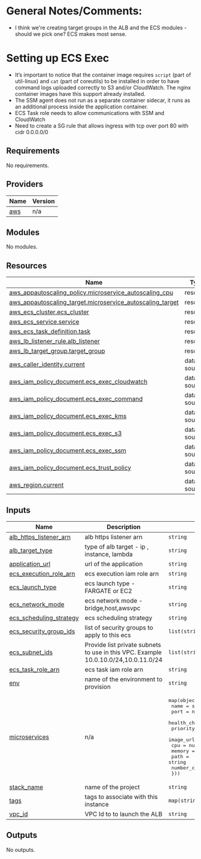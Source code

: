 # General Notes/Comments:
- I think we're creating target groups in the ALB and the ECS modules - should we pick one? ECS makes most sense.

# Setting up ECS Exec
- It’s important to notice that the container image requires `script` (part of util-linux) and `cat` (part of coreutils) to be installed in order to have command logs uploaded correctly to S3 and/or CloudWatch. The nginx container images have this support already installed. 
- The SSM agent does not run as a separate container sidecar, it runs as an additional process inside the application container.
- ECS Task role needs to allow communications with SSM and CloudWatch
- Need to create a SG rule that allows ingress with tcp over port 80 with cidr 0.0.0.0/0




<!-- BEGIN_TF_DOCS -->
## Requirements

No requirements.

## Providers

| Name | Version |
|------|---------|
| <a name="provider_aws"></a> [aws](#provider\_aws) | n/a |

## Modules

No modules.

## Resources

| Name | Type |
|------|------|
| [aws_appautoscaling_policy.microservice_autoscaling_cpu](https://registry.terraform.io/providers/hashicorp/aws/latest/docs/resources/appautoscaling_policy) | resource |
| [aws_appautoscaling_target.microservice_autoscaling_target](https://registry.terraform.io/providers/hashicorp/aws/latest/docs/resources/appautoscaling_target) | resource |
| [aws_ecs_cluster.ecs_cluster](https://registry.terraform.io/providers/hashicorp/aws/latest/docs/resources/ecs_cluster) | resource |
| [aws_ecs_service.service](https://registry.terraform.io/providers/hashicorp/aws/latest/docs/resources/ecs_service) | resource |
| [aws_ecs_task_definition.task](https://registry.terraform.io/providers/hashicorp/aws/latest/docs/resources/ecs_task_definition) | resource |
| [aws_lb_listener_rule.alb_listener](https://registry.terraform.io/providers/hashicorp/aws/latest/docs/resources/lb_listener_rule) | resource |
| [aws_lb_target_group.target_group](https://registry.terraform.io/providers/hashicorp/aws/latest/docs/resources/lb_target_group) | resource |
| [aws_caller_identity.current](https://registry.terraform.io/providers/hashicorp/aws/latest/docs/data-sources/caller_identity) | data source |
| [aws_iam_policy_document.ecs_exec_cloudwatch](https://registry.terraform.io/providers/hashicorp/aws/latest/docs/data-sources/iam_policy_document) | data source |
| [aws_iam_policy_document.ecs_exec_command](https://registry.terraform.io/providers/hashicorp/aws/latest/docs/data-sources/iam_policy_document) | data source |
| [aws_iam_policy_document.ecs_exec_kms](https://registry.terraform.io/providers/hashicorp/aws/latest/docs/data-sources/iam_policy_document) | data source |
| [aws_iam_policy_document.ecs_exec_s3](https://registry.terraform.io/providers/hashicorp/aws/latest/docs/data-sources/iam_policy_document) | data source |
| [aws_iam_policy_document.ecs_exec_ssm](https://registry.terraform.io/providers/hashicorp/aws/latest/docs/data-sources/iam_policy_document) | data source |
| [aws_iam_policy_document.ecs_trust_policy](https://registry.terraform.io/providers/hashicorp/aws/latest/docs/data-sources/iam_policy_document) | data source |
| [aws_region.current](https://registry.terraform.io/providers/hashicorp/aws/latest/docs/data-sources/region) | data source |

## Inputs

| Name | Description | Type | Default | Required |
|------|-------------|------|---------|:--------:|
| <a name="input_alb_https_listener_arn"></a> [alb\_https\_listener\_arn](#input\_alb\_https\_listener\_arn) | alb https listener arn | `string` | n/a | yes |
| <a name="input_alb_target_type"></a> [alb\_target\_type](#input\_alb\_target\_type) | type of alb target - ip , instance, lambda | `string` | `"ip"` | no |
| <a name="input_application_url"></a> [application\_url](#input\_application\_url) | url of the application | `string` | n/a | yes |
| <a name="input_ecs_execution_role_arn"></a> [ecs\_execution\_role\_arn](#input\_ecs\_execution\_role\_arn) | ecs execution iam role arn | `string` | n/a | yes |
| <a name="input_ecs_launch_type"></a> [ecs\_launch\_type](#input\_ecs\_launch\_type) | ecs launch type - FARGATE or EC2 | `string` | `"FARGATE"` | no |
| <a name="input_ecs_network_mode"></a> [ecs\_network\_mode](#input\_ecs\_network\_mode) | ecs network mode - bridge,host,awsvpc | `string` | `"awsvpc"` | no |
| <a name="input_ecs_scheduling_strategy"></a> [ecs\_scheduling\_strategy](#input\_ecs\_scheduling\_strategy) | ecs scheduling strategy | `string` | `"REPLICA"` | no |
| <a name="input_ecs_security_group_ids"></a> [ecs\_security\_group\_ids](#input\_ecs\_security\_group\_ids) | list of security groups to apply to this ecs | `list(string)` | n/a | yes |
| <a name="input_ecs_subnet_ids"></a> [ecs\_subnet\_ids](#input\_ecs\_subnet\_ids) | Provide list private subnets to use in this VPC. Example 10.0.10.0/24,10.0.11.0/24 | `list(string)` | n/a | yes |
| <a name="input_ecs_task_role_arn"></a> [ecs\_task\_role\_arn](#input\_ecs\_task\_role\_arn) | ecs task iam role arn | `string` | n/a | yes |
| <a name="input_env"></a> [env](#input\_env) | name of the environment to provision | `string` | n/a | yes |
| <a name="input_microservices"></a> [microservices](#input\_microservices) | n/a | <pre>map(object({<br>    name                      = string<br>    port                      = number<br>    health_check_path         = string<br>    priority_rule_number      = number<br>    image_url                 = string<br>    cpu                       = number<br>    memory                    = number<br>    path                      = string<br>    number_container_replicas = number<br>  }))</pre> | n/a | yes |
| <a name="input_stack_name"></a> [stack\_name](#input\_stack\_name) | name of the project | `string` | n/a | yes |
| <a name="input_tags"></a> [tags](#input\_tags) | tags to associate with this instance | `map(string)` | n/a | yes |
| <a name="input_vpc_id"></a> [vpc\_id](#input\_vpc\_id) | VPC Id to to launch the ALB | `string` | n/a | yes |

## Outputs

No outputs.
<!-- END_TF_DOCS -->